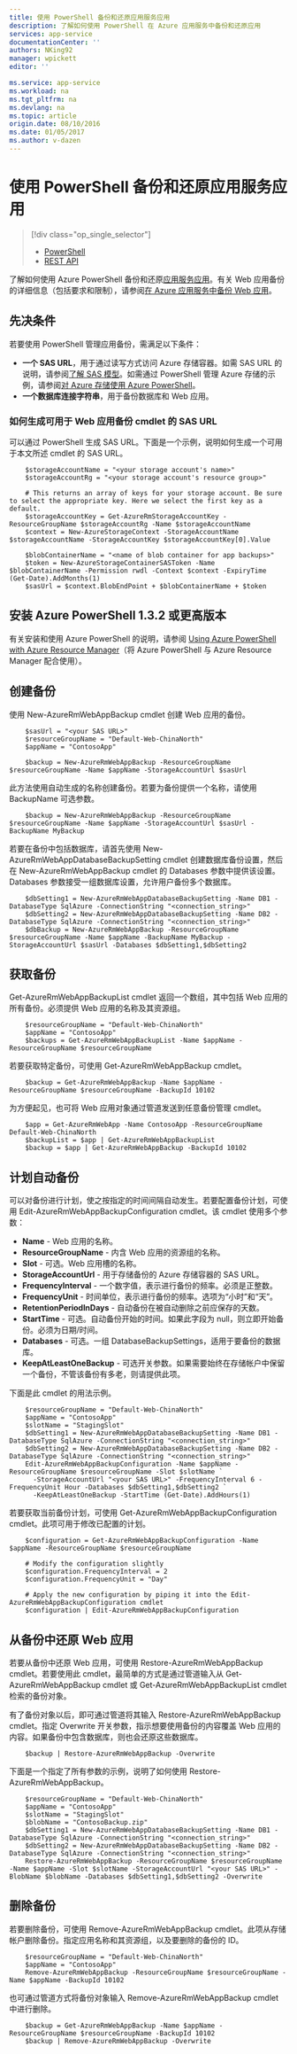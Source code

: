 ```yaml
---
title: 使用 PowerShell 备份和还原应用服务应用
description: 了解如何使用 PowerShell 在 Azure 应用服务中备份和还原应用
services: app-service
documentationCenter: ''
authors: NKing92
manager: wpickett
editor: ''

ms.service: app-service
ms.workload: na
ms.tgt_pltfrm: na
ms.devlang: na
ms.topic: article
origin.date: 08/10/2016
ms.date: 01/05/2017
ms.author: v-dazen
---
```


# 使用 PowerShell 备份和还原应用服务应用

> [!div class="op_single_selector"]
>- [PowerShell](./app-service-powershell-backup.md)
>- [REST API](../app-service-web/websites-csm-backup.md)

了解如何使用 Azure PowerShell 备份和还原[应用服务应用](https://www.azure.cn/home/features/app-service/web-apps/)。有关 Web 应用备份的详细信息（包括要求和限制），请参阅[在 Azure 应用服务中备份 Web 应用](../app-service-web/web-sites-backup.md)。

## 先决条件
若要使用 PowerShell 管理应用备份，需满足以下条件：

- **一个 SAS URL**，用于通过读写方式访问 Azure 存储容器。如需 SAS URL 的说明，请参阅[了解 SAS 模型](../storage/storage-dotnet-shared-access-signature-part-1.md)。如需通过 PowerShell 管理 Azure 存储的示例，请参阅[对 Azure 存储使用 Azure PowerShell](../storage/storage-powershell-guide-full.md)。
- **一个数据库连接字符串**，用于备份数据库和 Web 应用。

### 如何生成可用于 Web 应用备份 cmdlet 的 SAS URL
可以通过 PowerShell 生成 SAS URL。下面是一个示例，说明如何生成一个可用于本文所述 cmdlet 的 SAS URL。

```
    $storageAccountName = "<your storage account's name>"
    $storageAccountRg = "<your storage account's resource group>"

    # This returns an array of keys for your storage account. Be sure to select the appropriate key. Here we select the first key as a default.
    $storageAccountKey = Get-AzureRmStorageAccountKey -ResourceGroupName $storageAccountRg -Name $storageAccountName
    $context = New-AzureStorageContext -StorageAccountName $storageAccountName -StorageAccountKey $storageAccountKey[0].Value

    $blobContainerName = "<name of blob container for app backups>"
    $token = New-AzureStorageContainerSASToken -Name $blobContainerName -Permission rwdl -Context $context -ExpiryTime (Get-Date).AddMonths(1)
    $sasUrl = $context.BlobEndPoint + $blobContainerName + $token
```

## 安装 Azure PowerShell 1.3.2 或更高版本

有关安装和使用 Azure PowerShell 的说明，请参阅 [Using Azure PowerShell with Azure Resource Manager](https://docs.microsoft.com/powershell/azureps-cmdlets-docs)（将 Azure PowerShell 与 Azure Resource Manager 配合使用）。

## 创建备份

使用 New-AzureRmWebAppBackup cmdlet 创建 Web 应用的备份。

```
    $sasUrl = "<your SAS URL>"
    $resourceGroupName = "Default-Web-ChinaNorth"
    $appName = "ContosoApp"

    $backup = New-AzureRmWebAppBackup -ResourceGroupName $resourceGroupName -Name $appName -StorageAccountUrl $sasUrl
```

此方法使用自动生成的名称创建备份。若要为备份提供一个名称，请使用 BackupName 可选参数。

```
    $backup = New-AzureRmWebAppBackup -ResourceGroupName $resourceGroupName -Name $appName -StorageAccountUrl $sasUrl -BackupName MyBackup
```

若要在备份中包括数据库，请首先使用 New-AzureRmWebAppDatabaseBackupSetting cmdlet 创建数据库备份设置，然后在 New-AzureRmWebAppBackup cmdlet 的 Databases 参数中提供该设置。Databases 参数接受一组数据库设置，允许用户备份多个数据库。

```
    $dbSetting1 = New-AzureRmWebAppDatabaseBackupSetting -Name DB1 -DatabaseType SqlAzure -ConnectionString "<connection_string>"
    $dbSetting2 = New-AzureRmWebAppDatabaseBackupSetting -Name DB2 -DatabaseType SqlAzure -ConnectionString "<connection_string>"
    $dbBackup = New-AzureRmWebAppBackup -ResourceGroupName $resourceGroupName -Name $appName -BackupName MyBackup -StorageAccountUrl $sasUrl -Databases $dbSetting1,$dbSetting2
```

## 获取备份

Get-AzureRmWebAppBackupList cmdlet 返回一个数组，其中包括 Web 应用的所有备份。必须提供 Web 应用的名称及其资源组。

```
    $resourceGroupName = "Default-Web-ChinaNorth"
    $appName = "ContosoApp"
    $backups = Get-AzureRmWebAppBackupList -Name $appName -ResourceGroupName $resourceGroupName
```

若要获取特定备份，可使用 Get-AzureRmWebAppBackup cmdlet。

```
    $backup = Get-AzureRmWebAppBackup -Name $appName -ResourceGroupName $resourceGroupName -BackupId 10102
```

为方便起见，也可将 Web 应用对象通过管道发送到任意备份管理 cmdlet。

```
    $app = Get-AzureRmWebApp -Name ContosoApp -ResourceGroupName Default-Web-ChinaNorth
    $backupList = $app | Get-AzureRmWebAppBackupList
    $backup = $app | Get-AzureRmWebAppBackup -BackupId 10102
```

## 计划自动备份

可以对备份进行计划，使之按指定的时间间隔自动发生。若要配置备份计划，可使用 Edit-AzureRmWebAppBackupConfiguration cmdlet。该 cmdlet 使用多个参数：

- **Name** - Web 应用的名称。
- **ResourceGroupName** - 内含 Web 应用的资源组的名称。
- **Slot** - 可选。Web 应用槽的名称。
- **StorageAccountUrl** - 用于存储备份的 Azure 存储容器的 SAS URL。
- **FrequencyInterval** - 一个数字值，表示进行备份的频率。必须是正整数。
- **FrequencyUnit** - 时间单位，表示进行备份的频率。选项为“小时”和“天”。
- **RetentionPeriodInDays** - 自动备份在被自动删除之前应保存的天数。
- **StartTime** - 可选。自动备份开始的时间。如果此字段为 null，则立即开始备份。必须为日期/时间。
- **Databases** - 可选。一组 DatabaseBackupSettings，适用于要备份的数据库。
- **KeepAtLeastOneBackup** - 可选开关参数。如果需要始终在存储帐户中保留一个备份，不管该备份有多老，则请提供此项。

下面是此 cmdlet 的用法示例。

```
    $resourceGroupName = "Default-Web-ChinaNorth"
    $appName = "ContosoApp"
    $slotName = "StagingSlot"
    $dbSetting1 = New-AzureRmWebAppDatabaseBackupSetting -Name DB1 -DatabaseType SqlAzure -ConnectionString "<connection_string>"
    $dbSetting2 = New-AzureRmWebAppDatabaseBackupSetting -Name DB2 -DatabaseType SqlAzure -ConnectionString "<connection_string>"
    Edit-AzureRmWebAppBackupConfiguration -Name $appName -ResourceGroupName $resourceGroupName -Slot $slotName `
      -StorageAccountUrl "<your SAS URL>" -FrequencyInterval 6 -FrequencyUnit Hour -Databases $dbSetting1,$dbSetting2 `
      -KeepAtLeastOneBackup -StartTime (Get-Date).AddHours(1)
```

若要获取当前备份计划，可使用 Get-AzureRmWebAppBackupConfiguration cmdlet。此项可用于修改已配置的计划。

```
    $configuration = Get-AzureRmWebAppBackupConfiguration -Name $appName -ResourceGroupName $resourceGroupName

    # Modify the configuration slightly
    $configuration.FrequencyInterval = 2
    $configuration.FrequencyUnit = "Day"

    # Apply the new configuration by piping it into the Edit-AzureRmWebAppBackupConfiguration cmdlet
    $configuration | Edit-AzureRmWebAppBackupConfiguration
```

## 从备份中还原 Web 应用

若要从备份中还原 Web 应用，可使用 Restore-AzureRmWebAppBackup cmdlet。若要使用此 cmdlet，最简单的方式是通过管道输入从 Get-AzureRmWebAppBackup cmdlet 或 Get-AzureRmWebAppBackupList cmdlet 检索的备份对象。

有了备份对象以后，即可通过管道将其输入 Restore-AzureRmWebAppBackup cmdlet。指定 Overwrite 开关参数，指示想要使用备份的内容覆盖 Web 应用的内容。如果备份中包含数据库，则也会还原这些数据库。

```
    $backup | Restore-AzureRmWebAppBackup -Overwrite
```

下面是一个指定了所有参数的示例，说明了如何使用 Restore-AzureRmWebAppBackup。

```
    $resourceGroupName = "Default-Web-ChinaNorth"
    $appName = "ContosoApp"
    $slotName = "StagingSlot"
    $blobName = "ContosoBackup.zip"
    $dbSetting1 = New-AzureRmWebAppDatabaseBackupSetting -Name DB1 -DatabaseType SqlAzure -ConnectionString "<connection_string>"
    $dbSetting2 = New-AzureRmWebAppDatabaseBackupSetting -Name DB2 -DatabaseType SqlAzure -ConnectionString "<connection_string>"
    Restore-AzureRmWebAppBackup -ResourceGroupName $resourceGroupName -Name $appName -Slot $slotName -StorageAccountUrl "<your SAS URL>" -BlobName $blobName -Databases $dbSetting1,$dbSetting2 -Overwrite
```

## 删除备份

若要删除备份，可使用 Remove-AzureRmWebAppBackup cmdlet。此项从存储帐户删除备份。指定应用名称和其资源组，以及要删除的备份的 ID。

```
    $resourceGroupName = "Default-Web-ChinaNorth"
    $appName = "ContosoApp"
    Remove-AzureRmWebAppBackup -ResourceGroupName $resourceGroupName -Name $appName -BackupId 10102
```

也可通过管道方式将备份对象输入 Remove-AzureRmWebAppBackup cmdlet 中进行删除。

```
    $backup = Get-AzureRmWebAppBackup -Name $appName -ResourceGroupName $resourceGroupName -BackupId 10102
    $backup | Remove-AzureRmWebAppBackup -Overwrite
```

<!---HONumber=Mooncake_0919_2016-->